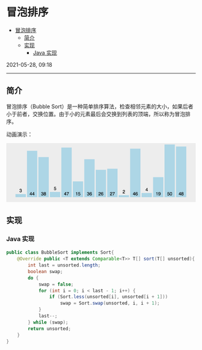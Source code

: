 # 冒泡排序

- [冒泡排序](#冒泡排序)
  - [简介](#简介)
  - [实现](#实现)
    - [Java 实现](#java-实现)

2021-05-28, 09:18
***

## 简介

冒泡排序（Bubble Sort）是一种简单排序算法，检查相邻元素的大小，如果后者小于前者，交换位置。由于小的元素最后会交换到列表的顶端，所以称为冒泡排序。

动画演示：

![bubble sort](images/bubbleSort.gif)

## 实现

### Java 实现

```java
public class BubbleSort implements Sort{
    @Override public <T extends Comparable<T>> T[] sort(T[] unsorted){
        int last = unsorted.length;
        boolean swap;
        do {
            swap = false;
            for (int i = 0; i < last - 1; i++) {
                if (Sort.less(unsorted[i], unsorted[i + 1]))
                    swap = Sort.swap(unsorted, i, i + 1);
            }
            last--;
        } while (swap);
        return unsorted;
    }
}
```
